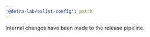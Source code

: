 ```yaml
---
'@detra-lab/eslint-config': patch
---
```


Internal changes have been made to the release pipeline.

